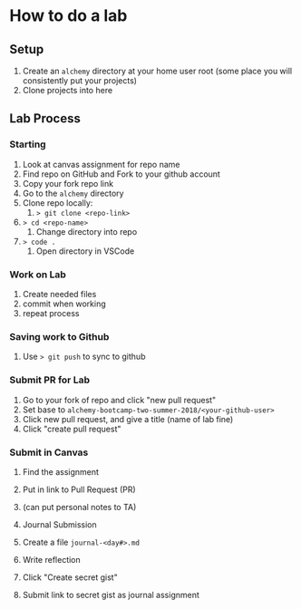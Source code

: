 How to do a lab
===

## Setup
1. Create an `alchemy` directory at your home user root (some place you will consistently put your projects)
1. Clone projects into here

## Lab Process

### Starting

1. Look at canvas assignment for repo name
1. Find repo on GitHub and Fork to your github account
1. Copy your fork repo link
1. Go to the `alchemy` directory
1. Clone repo locally:
    1. `> git clone <repo-link>`
1. `> cd <repo-name>`
    1. Change directory into repo
1. `> code .`
    1. Open directory in VSCode

### Work on Lab

1. Create needed files
1. commit when working
1. repeat process

### Saving work to Github

1. Use `> git push` to sync to github

### Submit PR for Lab

1. Go to your fork of repo and click "new pull request"
1. Set base to `alchemy-bootcamp-two-summer-2018/<your-github-user>`
1. Click new pull request, and give a title (name of lab fine)
1. Click "create pull request"

### Submit in Canvas

1. Find the assignment
1. Put in link to Pull Request (PR)
1. (can put personal notes to TA)

1. Journal Submission
1. Create a file `journal-<day#>.md`
1. Write reflection
1. Click "Create secret gist"
1. Submit link to secret gist as journal assignment